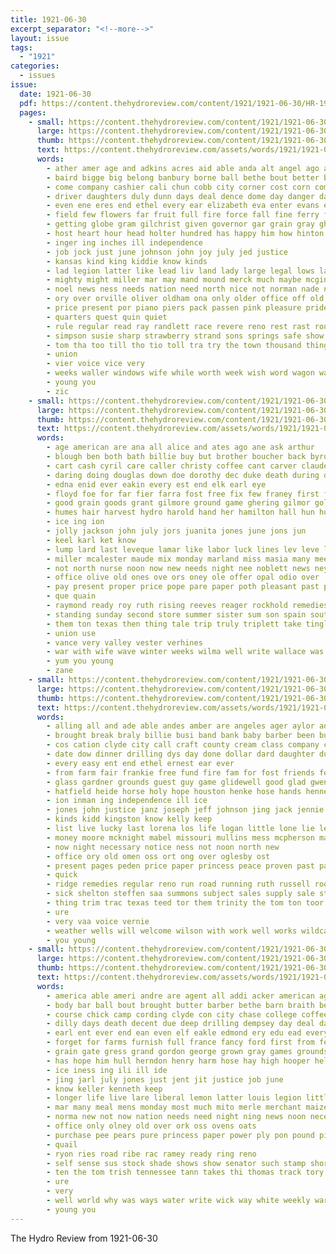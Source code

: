 ```yaml
---
title: 1921-06-30
excerpt_separator: "<!--more-->"
layout: issue
tags:
  - "1921"
categories:
  - issues
issue:
  date: 1921-06-30
  pdf: https://content.thehydroreview.com/content/1921/1921-06-30/HR-1921-06-30.pdf
  pages:
    - small: https://content.thehydroreview.com/content/1921/1921-06-30/small/HR-1921-06-30-01.jpg
      large: https://content.thehydroreview.com/content/1921/1921-06-30/large/HR-1921-06-30-01.jpg
      thumb: https://content.thehydroreview.com/content/1921/1921-06-30/thumbnails/HR-1921-06-30-01.jpg
      text: https://content.thehydroreview.com/assets/words/1921/1921-06-30/HR-1921-06-30-01.txt
      words:
        - ather amer age and adkins acres aid able anda alt angel ago ange arkansas all arthur angels angeles adams august are agnes
        - baird bigge big belong banbury borne ball bethe bout better board bridges brief booze bond bak barren begin boatman base bor bar boys bells biles blood bei band bible but best banks back bowers baptist bring bibles business brings body born ber bridge bill buy bros beat been begun bank bore bui bridgeport bandy barber
        - come company cashier cali chun cobb city corner cost corn compton cline cullison con classi car crew carnegie castle chi capi coffin county cord carl count cording companion course case cover chapel cotton clyde cancer christian cross collins cheap can came class cana cal col cant caddo church cousin canes care civil courage colorado coleman comes cable cane charles cause cedar change close
        - driver daughters duly dunn days deal dence dome day danger david denver dar darlene doing den dollar dinner during dallas does dom denly down dan die darko dixon death dry desire dee
        - even ene eres end ethel every ear elizabeth eva enter evans exendine est error eld eve earl ever ery
        - field few flowers far fruit full fire force fall fine ferry from fell fore fields first former foot flock friends found fatal free flood for fingers
        - getting globe gram gilchrist given governor gar grain gray ghost game going grow general gladys garner gold good glad gers ger ground geary goodness grounds goods ghee glidewell
        - host heart hour head holter hundred has happy him how hinton house husband herndon hatfield hin hope health homer hes had hard holiday her humes held horse hazel home hardware hydro human high heard hay heir hafer
        - inger ing inches ill independence
        - job jock just june johnson john joy july jed justice
        - kansas kind king kiddie know kinds
        - lad legion latter like lead liv land lady large legal lows lay last ling live late left lately lips lenn liber lies lurlene little let lovely long low life leota laughter letter los len look lowing liam lola living
        - mighty might miller mar may mand mound merck much maybe mcginnis missouri many manner miss music more means mers morning most mcculloch motto mans million mcknight mention miles mccloud mayor morn monday mean made mcfarlin mann man money mahon mail
        - noel news ness needs nation need north nice not norman nade now night name notice nia near norris new neal neighbor
        - ory over orville oliver oldham ona only older office off old
        - price present por piano piers pack passen pink pleasure pride part point president people post palace prise pass past pomp phil phy pro pire per points pleasant paper park public place power pale
        - quarters quest quin quiet
        - rule regular read ray randlett race revere reno rest rast round roe running route real river robt rain rush ridge rich rout riches rolling ralph remark rains rings riding reel
        - simpson susie sharp strawberry strand sons springs safe show smock school state silver sunda standard sie space swartzendruber standing small string sis slight stone sands summer saturday struck side save speech surprise scott soon sunday sheaf surface send still siege senator september stockton shock solid sudan smile see spinning sister service sur speak sund shall santa stand stroke solem shea sud steel silence spring store strong son sun subject schools sell south said seem seems score say summons
        - tom tha too till tho tio toll tra try the town thousand thing tie take them tal thomas team thick times then towns takes timer toward thom ture tea ten tomb triplett tae tor trip than tote thi tim ton
        - union
        - vier voice vice very
        - weeks waller windows wife while worth week wish word wagon walk will works way words world want wheat white well water wire was wanderer working wait whitehurst went weather worms wil with weatherford worst ways
        - young you
        - zic
    - small: https://content.thehydroreview.com/content/1921/1921-06-30/small/HR-1921-06-30-02.jpg
      large: https://content.thehydroreview.com/content/1921/1921-06-30/large/HR-1921-06-30-02.jpg
      thumb: https://content.thehydroreview.com/content/1921/1921-06-30/thumbnails/HR-1921-06-30-02.jpg
      text: https://content.thehydroreview.com/assets/words/1921/1921-06-30/HR-1921-06-30-02.txt
      words:
        - age american are ana all alice and ates ago ane ask arthur
        - blough ben both bath billie buy but brother boucher back byron bas been bee barber best bank bigley boy bana buggy bake ball brand big board brings
        - cart cash cyril care caller christy coffee cant carver claude city call class church check clair cisco came cousins company colorado cream come can
        - daring doing douglas down doe dorothy dec duke death during day dunn daughter dice dinner dungan dave dent days
        - edna enid ever eakin every est end elk earl eye
        - floyd foe for far fier farra fost free fix few franey first frid forth from felton ford fred frank folk fail friday friends
        - good grain goods grant gilmore ground game ghering gilmor gold glad guest green
        - humes hair harvest hydro harold hand her hamilton hall hun hume has had horr him hobart high hansen hinton herndon home
        - ice ing ion
        - jolly jackson john july jors juanita jones june jons jun
        - keel karl ket know
        - lump lard last leveque lamar like labor luck lines lev leve lett lean loose lahoma
        - miller mcalester maude mix monday marland miss masia many mees must martin matter mighty man made market mer mar mullins madden more miata marvel marion most moore
        - not north nurse noon now new needs night nee noblett news ney
        - office olive old ones ove ors oney ole offer opal odio over
        - pay present proper price pope pare paper poth pleasant past post ports proud per paul president packard pitzer princess pollard palmer pearl
        - que quain
        - raymond ready roy ruth rising reeves reager rockhold remedies
        - standing sunday second store summer sister sum son spain south self strong spine ser sons sad standard supply san say see solid sper saturday sein sunda sale sick state sam ship special she show
        - them ton texas then thing tale trip truly triplett take tingling tom tickler thurs towns than the
        - union use
        - vance very valley vester verhines
        - war with wife wave winter weeks wilma well write wallace was week way wright want work while went world weatherford willingham wedding wyatt worth will west
        - yum you young
        - zane
    - small: https://content.thehydroreview.com/content/1921/1921-06-30/small/HR-1921-06-30-03.jpg
      large: https://content.thehydroreview.com/content/1921/1921-06-30/large/HR-1921-06-30-03.jpg
      thumb: https://content.thehydroreview.com/content/1921/1921-06-30/thumbnails/HR-1921-06-30-03.jpg
      text: https://content.thehydroreview.com/assets/words/1921/1921-06-30/HR-1921-06-30-03.txt
      words:
        - alling all and ade able andes amber are angeles ager aylor adams annie amos
        - brought break braly billie busi band bank baby barber been burk brothers but banks ball bill basket butler brother bridgeport bradley ben back blackwell baird brecht better big bridge buyers buy boy beste board bala bare buckmaster began
        - cos cation clyde city call craft county cream class company cook custer caddo come cell colorado church cotton chase can con check
        - date dow dinner drilling dys day done dollar dard daughter dunn
        - every easy ent end ethel ernest ear ever
        - from farm fair frankie free fund fire fam for fost friends ford farmer fields fail flor fountain first fred
        - glass gardner grounds guest guy game glidewell good glad gwen gordon
        - hatfield heide horse holy hope houston henke hose hands hennen homer has hardware had herbert halter hydro hinton heard hand her home
        - ion inman ing independence ill ice
        - jones john justice janz joseph jeff johnson jing jack jennie july joel jed
        - kinds kidd kingston know kelly keep
        - list live lucky last lorena los life logan little lone lie lewis lacy
        - money moore mcknight mabel missouri mullins mess mcpherson mail minton mise mal monday mcbride meals must made melva much mean morning most maude meal may meas mis mate mayor maggie miss many
        - now night necessary notice ness not noon north new
        - office ory old omen oss ort ong over oglesby ost
        - present pages peden price paper princess peace proven past park pauls pleasant per prom pure place phil perr
        - quick
        - ridge remedies regular reno run road running ruth russell room reber randlett res reynolds real rey rain ree
        - sick shelton steffen saa summons subject sales supply sale states surprise saunders sunday state shannon sen school sutton said saving side saturday summe safe store she sabie street star service season show south steve smelser son stover strong scott strike sill stock stan sande
        - thing trim trac texas teed tor them trinity the tom ton toor too towns
        - ure
        - very vaa voice vernie
        - weather wells will welcome wilson with work well works wildcat wide weeks week world win wright words weatherford white want walter was wife willis working
        - you young
    - small: https://content.thehydroreview.com/content/1921/1921-06-30/small/HR-1921-06-30-04.jpg
      large: https://content.thehydroreview.com/content/1921/1921-06-30/large/HR-1921-06-30-04.jpg
      thumb: https://content.thehydroreview.com/content/1921/1921-06-30/thumbnails/HR-1921-06-30-04.jpg
      text: https://content.thehydroreview.com/assets/words/1921/1921-06-30/HR-1921-06-30-04.txt
      words:
        - america able ameri andre are agent all addi acker american age ackley and ani ath aid arthur
        - body bar ball bout brought butter barber bethe barn braith best been back boor banker bradle boys brood big but burner buy box bir bring both black business board breeding bread bers better bill ben
        - course chick camp cording clyde con city chase college coffee care coleman coit call can corn curr chandler cream coombs commander chum come car cook chuck close county carpentier
        - dilly days death decent due deep drilling dempsey day deal daily dollar del drop done during dome dinner does ded
        - earl ent ever end ean even elf eakle edmond ery edu ead every ear
        - forget for farms furnish full france fancy ford first from few farmer french face fuel fry free fund fed farm fewer fire florence friend foot fall floren finder
        - grain gate gress grand gordon george grown gray games grounds gant general ground guide good georges geary glidewell galbraith grant gion
        - has hope him hull herndon henry harm hose hay high hooper held hard hand hydro house hayes
        - ice iness ing ili ill ide
        - jing jarl july jones just jent jit justice job june
        - know keller kenneth keep
        - longer life live lare liberal lemon latter louis legion little line last light lead let labor long less late
        - mar many meal mens monday most much mito merle merchant maize members math must more milo men match money monte mcalester may mark made moral
        - norma new not now nation needs need night ning news noon necessary
        - office only olney old over ork oss ovens oats
        - purchase pee pears pure princess paper power ply pon pound pie plain pos parks place point public park putnam pack per pounds plumb pink price part peaches pleasant post purse
        - quail
        - ryon ries road ribe rac ramey ready ring reno
        - self sense sus stock shade shows show senator such stamp shorts speech small sack sell sum sale silk say snyder said service school states saturday sales swift soon store see staple saw schantz south six side supply salmon simmons scotch singer shown stoves standard shaft street smith sour still
        - ten the tom trish tennessee tann takes thi thomas track tory them tar tor tures toward try tank ted tenn turer town thing than thompson talk take
        - ure
        - very
        - well world why was ways water write wick way white weekly war wages weather work whit week wage will with while want willis wagon works
        - young you
---
```


The Hydro Review from 1921-06-30

<!--more-->

